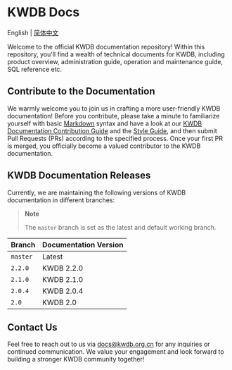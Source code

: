 # KWDB Docs

English | [简体中文](./README.md)

Welcome to the official KWDB documentation repository! Within this repository, you'll find a wealth of technical documents for KWDB, including product overview, administration guide, operation and maintenance guide, SQL reference etc.

## Contribute to the Documentation

We warmly welcome you to join us in crafting a more user-friendly KWDB documentation! Before you contribute, please take a minute to familiarize yourself with basic [Markdown](https://www.markdownguide.org/basic-syntax/) syntax and have a look at our [KWDB Documentation Contribution Guide](./CONTRIBUTING_EN.md) and the [Style Guide](./style-guide.md), and then submit Pull Requests (PRs) according to the specified process. Once your first PR is merged, you officially become a valued contributor to the KWDB documentation.

## KWDB Documentation Releases

Currently, we are maintaining the following versions of KWDB documentation in different branches:

> **Note**
>
> The `master` branch is set as the latest and default working branch.

| Branch | Documentation Version                  |
| :----- | :------------------------------------- |
| `master` | Latest |
| `2.2.0` | KWDB 2.2.0 |
| `2.1.0` | KWDB 2.1.0 |
| `2.0.4` | KWDB 2.0.4 |
| `2.0` | KWDB 2.0 |

## Contact Us

Feel free to reach out to us via [docs@kwdb.org.cn](mailto:docs@kwdb.org.cn) for any inquiries or continued communication. We value your engagement and look forward to building a stronger KWDB community together!